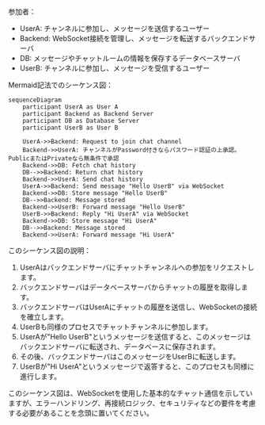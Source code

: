 
参加者：
- UserA: チャンネルに参加し、メッセージを送信するユーザー
- Backend: WebSocket接続を管理し、メッセージを転送するバックエンドサーバ
- DB: メッセージやチャットルームの情報を保存するデータベースサーバ
- UserB: チャンネルに参加し、メッセージを受信するユーザー

Mermaid記法でのシーケンス図：

```mermaid
sequenceDiagram
    participant UserA as User A
    participant Backend as Backend Server
    participant DB as Database Server
    participant UserB as User B

    UserA->>Backend: Request to join chat channel
    Backend->>UserA: チャンネルがPassword付きならパスワード認証の上承認。PublicまたはPrivateなら無条件で承認
    Backend->>DB: Fetch chat history
    DB-->>Backend: Return chat history
    Backend->>UserA: Send chat history
    UserA->>Backend: Send message "Hello UserB" via WebSocket
    Backend->>DB: Store message "Hello UserB"
    DB-->>Backend: Message stored
    Backend->>UserB: Forward message "Hello UserB"
    UserB->>Backend: Reply "Hi UserA" via WebSocket
    Backend->>DB: Store message "Hi UserA"
    DB-->>Backend: Message stored
    Backend->>UserA: Forward message "Hi UserA"
```

このシーケンス図の説明：

1. UserAはバックエンドサーバにチャットチャンネルへの参加をリクエストします。
2. バックエンドサーバはデータベースサーバからチャットの履歴を取得します。
3. バックエンドサーバはUserAにチャットの履歴を送信し、WebSocketの接続を確立します。
4. UserBも同様のプロセスでチャットチャンネルに参加します。
5. UserAが"Hello UserB"というメッセージを送信すると、このメッセージはバックエンドサーバに転送され、データベースに保存されます。
6. その後、バックエンドサーバはこのメッセージをUserBに転送します。
7. UserBが"Hi UserA"というメッセージで返答すると、このプロセスも同様に進行します。

このシーケンス図は、WebSocketを使用した基本的なチャット通信を示していますが、エラーハンドリング、再接続ロジック、セキュリティなどの要件を考慮する必要があることを念頭に置いてください。